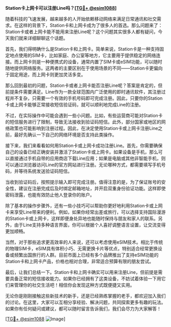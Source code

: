 **Station卡上网卡可以注册Line吗？[[TG💪+ @esim1088](https://t.me/s/esim1088)]**

随着科技的飞速发展，越来越多的人开始依赖移动网络来满足日常通讯和社交需求。在这样的背景下，Station卡和上网卡成为了很多人的首选。那么问题来了：Station卡或者上网卡能不能用来注册Line呢？这个问题其实很多人都有疑问，今天我们就来详细聊聊这个话题。

首先，我们得明确什么是Station卡和上网卡。简单来说，Station卡是一种支持固定地点使用的SIM卡，比如家庭、办公室等地方，它主要用于提供稳定的网络连接。而上网卡则是一种便携式的设备，通常内置了SIM卡或eSIM功能，可以随时随地提供网络服务。这两者的主要区别在于使用场景的不同——Station卡更偏向于固定用途，而上网卡则更加灵活多变。

那么回到最初的问题，Station卡或者上网卡能否注册Line呢？答案是肯定的，但前提条件需要满足。Line作为一款全球范围内广泛使用的即时通讯软件，其注册过程并不复杂，只需要一个有效的手机号码即可完成注册。因此，只要你的Station卡或上网卡能够正常接收短信验证码，就可以顺利地完成Line的注册。

不过，在实际操作中可能会遇到一些小问题。比如，有些运营商可能对Station卡的短信服务进行了限制，导致无法接收到验证码短信。此外，部分国家或地区的网络政策也可能影响到注册过程。因此，在决定使用Station卡或上网卡注册Line之前，最好先确认一下自己的网络环境是否支持此类操作。

接下来，我们来看看如何用Station卡或上网卡成功注册Line。首先，你需要确保自己的设备已经正确安装并激活了Station卡或上网卡。如果设备是手机，那么可以直接通过手机自带的应用商店下载Line应用；如果是电脑或其他非智能手机，则可以通过浏览器访问Line的官方网站进行注册。无论哪种方式，都需要填写手机号码，并等待系统发送验证码短信。

当收到验证码后，按照提示输入即可完成注册。值得注意的是，为了保证账号的安全性，建议在注册完成后及时绑定邮箱地址，并开启双重身份验证功能。这样即使密码泄露，也能有效防止他人登录你的账户。

除了基本的操作步骤外，还有一些小技巧可以帮助你更好地利用Station卡或上网卡来享受Line带来的便利。例如，如果你经常出差或旅行，可以选择支持国际漫游的Station卡或上网卡，这样即便身处异地也能随时保持与朋友和家人的联系。另外，由于Line支持多种语言界面，你可以根据个人喜好调整语言设置，让交流变得更加顺畅。

当然，对于那些追求更高效率的人来说，还可以考虑使用eSIM技术。相比于传统的物理SIM卡，eSIM具有体积小巧、无需更换卡片等优点，特别适合经常更换设备或频繁出国旅行的人群。目前市面上已经有多个品牌推出了支持eSIM功能的Station卡和上网卡产品，价格也相对合理，非常适合预算有限的朋友尝试。

最后，让我们总结一下。Station卡和上网卡确实可以用来注册Line，但前提是需要具备正常的短信接收能力。如果你已经拥有了这类设备，不妨试着体验一下用它们来管理你的社交生活吧！相信你会发现这种方式既便捷又实用。

无论你是刚刚接触这些新技术的新手，还是已经熟练掌握的老手，都欢迎加入我们的讨论。在这里，大家可以互相分享经验、解决问题，共同探索更多有趣的玩法。如果你有任何疑问或建议，都可以随时留言告诉我们，我们会尽力为大家解答！

[[TG💪+ @esim1088](https://t.me/s/esim1088) ![Image](https://i.postimg.cc/4NQfJmqS/Snipaste-2025-05-13-00-14-12.png)]